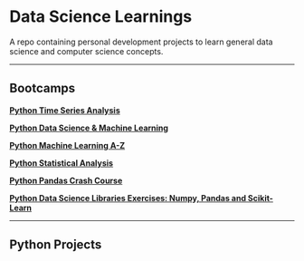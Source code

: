 # Data Science Learnings
A repo containing personal development projects to learn general data science and computer science concepts. 

***
## Bootcamps

__[Python Time Series Analysis](https://github.com/Zynith/Time-Series-Analysis)__

__[Python Data Science & Machine Learning](https://github.com/Zynith/Data-Science-and-Machine-Learning-Bootcamp)__

__[Python Machine Learning A-Z](https://github.com/Zynith/Machine-Learning-A-Z)__

__[Python Statistical Analysis](https://github.com/Zynith/Python-Statistical-Analysis)__

__[Python Pandas Crash Course](https://github.com/Zynith/Pandas-Crash-Course)__

__[Python Data Science Libraries Exercises: Numpy, Pandas and Scikit-Learn](https://github.com/Zynith/Data-Science-Exercises)__

***
## Python Projects

